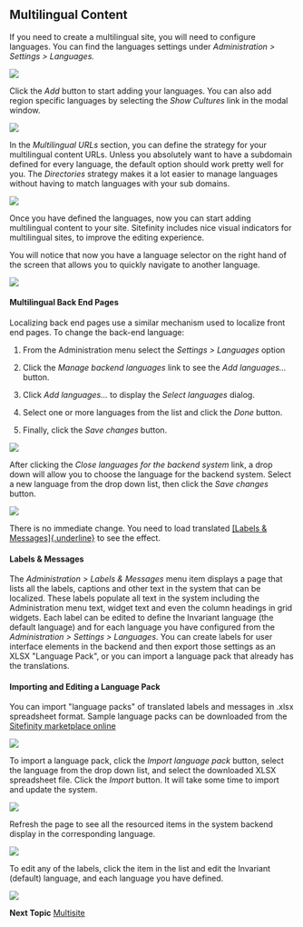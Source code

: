 Multilingual Content
--------------------

If you need to create a multilingual site, you will need to configure
languages. You can find the languages settings under *Administration
\> Settings \> Languages.*

![](../media/image179.jpeg)

Click the *Add* button to start adding your languages. You can also
add region specific languages by selecting the *Show Cultures* link in
the modal window.

![](../media/image181.jpeg)

In the *Multilingual URLs* section, you can define the strategy for
your multilingual content URLs. Unless you absolutely want to have a
subdomain defined for every language, the default option should work
pretty well for you. The *Directories* strategy makes it a lot easier
to manage languages without having to match languages with your sub
domains.

![](../media/image183.jpeg)

Once you have defined the languages, now you can start adding
multilingual content to your site. Sitefinity includes nice visual
indicators for multilingual sites, to improve the editing experience.

You will notice that now you have a language selector on the right
hand of the screen that allows you to quickly navigate to another
language.

![](../media/image185.png)

#### Multilingual Back End Pages

Localizing back end pages use a similar mechanism used to localize
front end pages. To change the back-end language:

1.  From the Administration menu select the *Settings \> Languages*
    option

2.  Click the *Manage backend languages* link to see the *Add
    languages\...* button.

3.  Click *Add languages\...* to display the *Select languages* dialog.

4.  Select one or more languages from the list and click the *Done*
    button.

5.  Finally, click the *Save changes* button.

![](../media/image187.png)

After clicking the *Close languages for the backend system* link, a
drop down will allow you to choose the language for the backend
system. Select a new language from the drop down list, then click the
*Save changes* button.

![](../media/image188.png)

There is no immediate change. You need to load translated [[Labels &
Messages]{.underline}](#Labels_&_Messages) to see the effect.

#### Labels & Messages

The *Administration \> Labels & Messages* menu item displays a page
that lists all the labels, captions and other text in the system that
 can be localized. These labels populate all text in the system
including the Administration menu text, widget text and even the
column headings in grid widgets. Each label can be edited to define
the Invariant language (the default language) and for each language
you have configured from the *Administration \> Settings \>
Languages*. You can create labels for user interface elements in the
backend and then export those settings as an XLSX "Language Pack", or
you can import a language pack that already has the translations.

#### Importing and Editing a Language Pack

You can import \"language packs\" of translated labels and messages in
.xlsx spreadsheet format. Sample language packs can be downloaded from
the [Sitefinity marketplace online](http://www.sitefinity.com/developer-network/marketplace)


![](../media/image190.png)

To import a language pack, click the *Import language pack* button,
select the language from the drop down list, and select the downloaded
XLSX spreadsheet file. Click the *Import* button. It will take some
time to import and update the system.

![](../media/image191.png)

Refresh the page to see all the resourced items in the system backend
display in the corresponding language.

![](../media/image192.jpeg)

To edit any of the labels, click the item in the list and edit the
Invariant (default) language, and each language you have defined.

![](../media/image194.png)

**Next Topic**
[Multisite](../Multisite/readme.md)